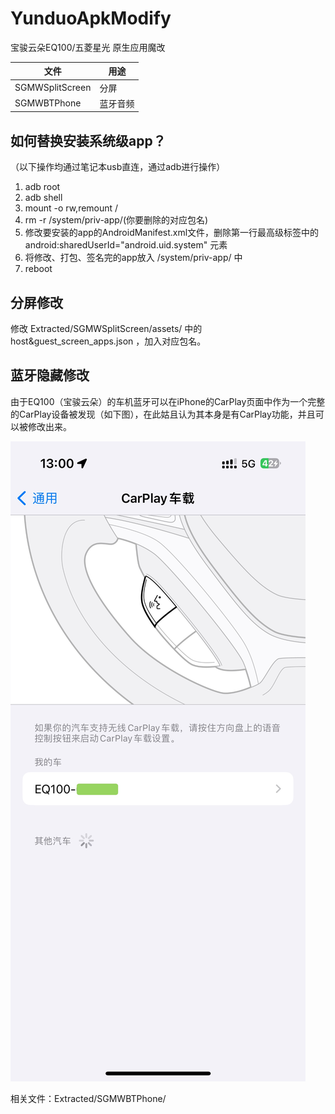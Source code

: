 
# YunduoApkModify

 宝骏云朵EQ100/五菱星光 原生应用魔改

| 文件 | 用途 |
|-----|-----|
|SGMWSplitScreen|分屏|
|SGMWBTPhone|蓝牙音频|

## 如何替换安装系统级app？

（以下操作均通过笔记本usb直连，通过adb进行操作）

1. adb root
2. adb shell
3. mount -o rw,remount /
4. rm -r /system/priv-app/(你要删除的对应包名)
5. 修改要安装的app的AndroidManifest.xml文件，删除第一行最高级标签中的 android:sharedUserId="android.uid.system" 元素
6. 将修改、打包、签名完的app放入 /system/priv-app/ 中
7. reboot

## 分屏修改

 修改 Extracted/SGMWSplitScreen/assets/ 中的 host&guest_screen_apps.json ，加入对应包名。

## 蓝牙隐藏修改

 由于EQ100（宝骏云朵）的车机蓝牙可以在iPhone的CarPlay页面中作为一个完整的CarPlay设备被发现（如下图），在此姑且认为其本身是有CarPlay功能，并且可以被修改出来。

 ![](./Assets/CarplayPerhaps.JPG)
 
 相关文件：Extracted/SGMWBTPhone/
